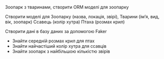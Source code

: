 Зоопарк з тваринами, створити ORM моделі для зоопарку

Створити моделі для 
Зоопарку (назва, локація, звірі), 
Тварини (імʼя, вид, вік, зоопарк)
Ссавець (колір хутра)
Птаха (розмах крил)

Створити дані в базу даних за допомогою Faker

- Знайти середній розмах крил для птах
- Знайти найчастіший колір хутра для ссавців
- Знайти зоопарк з найбільшою кількістю звірів


